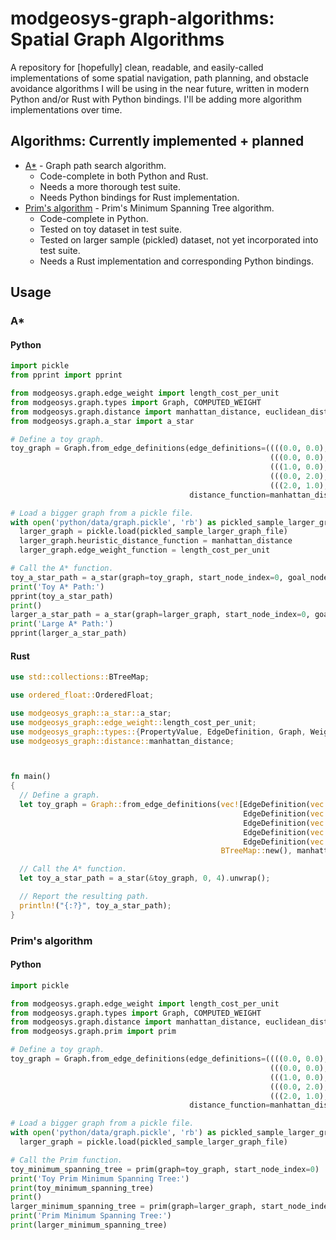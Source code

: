 # modgeosys-graph-algorithms: Spatial Graph Algorithms

A repository for [hopefully] clean, readable, and easily-called implementations of some spatial navigation,
path planning, and obstacle avoidance algorithms I will be using in the near future, written in modern
Python and/or Rust with Python bindings. I'll be adding more algorithm implementations over time.

## Algorithms: Currently implemented + planned
* [A*](https://en.wikipedia.org/wiki/A*_search_algorithm) - Graph path search algorithm.
  * Code-complete in both Python and Rust.
  * Needs a more thorough test suite.
  * Needs Python bindings for Rust implementation.
* [Prim's algorithm](https://en.wikipedia.org/wiki/Prim's_algorithm) - Prim's Minimum Spanning Tree algorithm.
  * Code-complete in Python.
  * Tested on toy dataset in test suite.
  * Tested on larger sample (pickled) dataset, not yet incorporated into test suite.
  * Needs a Rust implementation and corresponding Python bindings.

## Usage

### A\*

#### Python

```python
import pickle
from pprint import pprint

from modgeosys.graph.edge_weight import length_cost_per_unit
from modgeosys.graph.types import Graph, COMPUTED_WEIGHT
from modgeosys.graph.distance import manhattan_distance, euclidean_distance
from modgeosys.graph.a_star import a_star

# Define a toy graph.
toy_graph = Graph.from_edge_definitions(edge_definitions=((((0.0, 0.0), (0.0, 2.0)), COMPUTED_WEIGHT, {'cost_per_unit': 2}),
                                                          (((0.0, 0.0), (1.0, 0.0)), COMPUTED_WEIGHT, {'cost_per_unit': 1}),
                                                          (((1.0, 0.0), (2.0, 1.0)), COMPUTED_WEIGHT, {'cost_per_unit': 1}),
                                                          (((0.0, 2.0), (2.0, 3.0)), COMPUTED_WEIGHT, {'cost_per_unit': 3}),
                                                          (((2.0, 1.0), (2.0, 3.0)), COMPUTED_WEIGHT, {'cost_per_unit': 1})),
                                        distance_function=manhattan_distance, edge_weight_function=length_cost_per_unit)

# Load a bigger graph from a pickle file.
with open('python/data/graph.pickle', 'rb') as pickled_sample_larger_graph_file:
  larger_graph = pickle.load(pickled_sample_larger_graph_file)
  larger_graph.heuristic_distance_function = manhattan_distance
  larger_graph.edge_weight_function = length_cost_per_unit

# Call the A* function.
toy_a_star_path = a_star(graph=toy_graph, start_node_index=0, goal_node_index=4)
print('Toy A* Path:')
pprint(toy_a_star_path)
print()
larger_a_star_path = a_star(graph=larger_graph, start_node_index=0, goal_node_index=4)
print('Large A* Path:')
pprint(larger_a_star_path)
```

#### Rust
```rust
use std::collections::BTreeMap;

use ordered_float::OrderedFloat;

use modgeosys_graph::a_star::a_star;
use modgeosys_graph::edge_weight::length_cost_per_unit;
use modgeosys_graph::types::{PropertyValue, EdgeDefinition, Graph, WeightOption};
use modgeosys_graph::distance::manhattan_distance;



fn main()
{
  // Define a graph.
  let toy_graph = Graph::from_edge_definitions(vec![EdgeDefinition(vec![vec![0.0, 0.0], vec![0.0, 2.0]], WeightOption::Computed, [("cost_per_unit".to_string(), PropertyValue::Float(OrderedFloat(2.0)))].iter().cloned().collect()),
                                                    EdgeDefinition(vec![vec![0.0, 0.0], vec![1.0, 0.0]], WeightOption::Computed, [("cost_per_unit".to_string(), PropertyValue::Float(OrderedFloat(1.0)))].iter().cloned().collect()),
                                                    EdgeDefinition(vec![vec![1.0, 0.0], vec![2.0, 1.0]], WeightOption::Computed, [("cost_per_unit".to_string(), PropertyValue::Float(OrderedFloat(1.0)))].iter().cloned().collect()),
                                                    EdgeDefinition(vec![vec![0.0, 2.0], vec![2.0, 3.0]], WeightOption::Computed, [("cost_per_unit".to_string(), PropertyValue::Float(OrderedFloat(3.0)))].iter().cloned().collect()),
                                                    EdgeDefinition(vec![vec![2.0, 1.0], vec![2.0, 3.0]], WeightOption::Computed, [("cost_per_unit".to_string(), PropertyValue::Float(OrderedFloat(1.0)))].iter().cloned().collect())],
                                               BTreeMap::new(), manhattan_distance, Some(length_cost_per_unit));

  // Call the A* function.
  let toy_a_star_path = a_star(&toy_graph, 0, 4).unwrap();

  // Report the resulting path.
  println!("{:?}", toy_a_star_path);
}
```

### Prim's algorithm

#### Python

```python
import pickle

from modgeosys.graph.edge_weight import length_cost_per_unit
from modgeosys.graph.types import Graph, COMPUTED_WEIGHT
from modgeosys.graph.distance import manhattan_distance, euclidean_distance
from modgeosys.graph.prim import prim

# Define a toy graph.
toy_graph = Graph.from_edge_definitions(edge_definitions=((((0.0, 0.0), (0.0, 2.0)), COMPUTED_WEIGHT, {'cost_per_unit': 2}),
                                                          (((0.0, 0.0), (1.0, 0.0)), COMPUTED_WEIGHT, {'cost_per_unit': 1}),
                                                          (((1.0, 0.0), (2.0, 1.0)), COMPUTED_WEIGHT, {'cost_per_unit': 1}),
                                                          (((0.0, 2.0), (2.0, 3.0)), COMPUTED_WEIGHT, {'cost_per_unit': 3}),
                                                          (((2.0, 1.0), (2.0, 3.0)), COMPUTED_WEIGHT, {'cost_per_unit': 1})),
                                        distance_function=manhattan_distance, edge_weight_function=length_cost_per_unit)

# Load a bigger graph from a pickle file.
with open('python/data/graph.pickle', 'rb') as pickled_sample_larger_graph_file:
  larger_graph = pickle.load(pickled_sample_larger_graph_file)

# Call the Prim function.
toy_minimum_spanning_tree = prim(graph=toy_graph, start_node_index=0)
print('Toy Prim Minimum Spanning Tree:')
print(toy_minimum_spanning_tree)
print()
larger_minimum_spanning_tree = prim(graph=larger_graph, start_node_index=0)
print('Prim Minimum Spanning Tree:')
print(larger_minimum_spanning_tree)
```